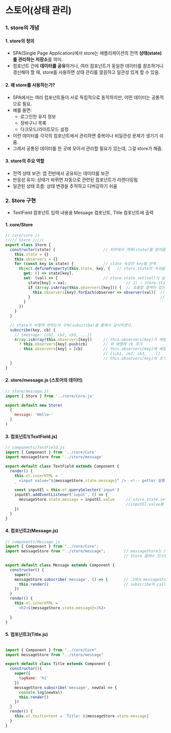 # 스토어(상태 관리)

### 1. store의 개념
#### 1. store의 정의
- SPA(Single Page Application)에서 store는 애플리케이션의 전역 **상태(state)를 관리하는 저장소**를 의미. 
- 컴포넌트 간에 **데이터를 공유**하거나, 여러 컴포넌트가 동일한 데이터를 참조하거나 갱신해야 할 때, store를 사용하면 상태 관리를 깔끔하고 일관성 있게 할 수 있음.

#### 2. 왜 store를 사용하는가?
- SPA에서는 여러 컴포넌트들이 서로 독립적으로 동작하지만, 어떤 데이터는 공통적으로 필요.
- 예를 들면:
  - 로그인한 유저 정보
  - 장바구니 목록
  - 다크모드/라이트모드 설정
- 이런 데이터를 각각의 컴포넌트에서 관리하면 중복이나 비일관성 문제가 생기기 쉬움. 
- 그래서 공통된 데이터를 한 곳에 모아서 관리할 필요가 있는데, 그걸 store가 해줌.

#### 3. store의 주요 역할
- 전역 상태 보관: 앱 전반에서 공유되는 데이터를 보관
- 반응성 유지: 상태가 바뀌면 자동으로 관련된 컴포넌트가 리렌더링됨
- 일관된 상태 흐름: 상태 변경을 추적하고 디버깅하기 쉬움


### 2. Store 구현
- TextField 컴포넌트 입력 내용을 Message 컴포넌트, Title 컴포넌트에 출력
#### 1. core/Store
```js
// core/core.js
///// Store /////
export class Store {
  constructor(state) {                     // 외부에서 객체(state)를 받아옴.
    this.state = {}
    this.observers = {}
    for (const key in state) {             // state 속성인 key를 반복
      Object.defineProperty(this.state, key, {   // store.state의 속성을 정의하는 척하고, 외부state val 변환
        get: () => state[key],
        set: (val) => {                    // store.state.set(val)가 실행되면
          state[key] = val;                          // 1) ⭐️ store.state.set(val) => 외부state.key = val
          if (Array.isArray(this.observers[key])) {  // 호출할 콜백이 있는 경우!
            this.observers[key].forEach(observer => observer(val))  //  2) this.observers[key]는 배열이고 subscribe에서 [cb1, cb2, cb3, ...]으로 받아 실행
          }                                                         //     실행하는 메소드는 render() 등
        }
      })
    }
  }

  // state가 어떻게 변하는지 구독(subscribe)을 통해서 감시하겠다.
  subscribe(key, cb) {
    // {message: [cb1, cb2, cb3, ...]}
    Array.isArray(this.observers[key])     // this.observers[key]가 배열이면
      ? this.observers[key].push(cb)       // 위 배열에 cb 추가
      : this.observers[key] = [cb]         // this.observers[key]에 배열 만들어서 cb 추가
                                           // {[cb1, cb2, cb3, ...]}
                                           // this.observers[key]의 초기 값은 undefined이기에 처음에는 배열 만들어서 cb 추가함.
  }
}

```

#### 2. store/message.js (스토어의 데이터)
```js
// store/message.js
import { Store } from '../core/Core.js'

export default new Store(
  {
    message: 'Hello~'
  }
)
```

#### 3. 컴포넌트1(TextField.js)
```js
// components/TextField.js
import { Component } from '../core/Core'
import messageStore from '../store/message'

export default class TextField extends Component {
  render() {
    this.el.innerHTML = `
      <input value="${messageStore.state.message}" />  <!-- getter 실행 -->
    `
    const inputEl = this.el.querySelector('input')
    inputEl.addEventListener('input', () => {
      messageStore.state.message = inputEl.value     // store.state.set(inputEl.value) 실행, 
                                                     //inputEl.value를 messageStore의 state.message로 전달
    })
  }
}
```

#### 4. 컴포넌트2(Message.js)
```js
// components/Message.js
import { Component } from "../core/Core";
import messageStore from "../store/message";        // messageStore는 /store/message.js안에서 new Store()로 정의했기 때문에
                                                    // Store 클래스 인스턴스임

export default class Message extends Component {
  constructor() {
    super()
    messageStore.subscribe('message', () => {       // 그래서 messageStore.subscribe() 사용가능
      this.render()                                 // subscribe의 callback함수로 this.render 전달하여 실행
    })
  }
  render() {
    this.el.innerHTML = `
      <h2>${messageStore.state.message}</h2>
    `
  }
}
```

#### 5. 컴포넌트3(Title.js)
```js

import { Component } from "../core/Core"
import messageStore from "../store/message"

export default class Title extends Component {
  constructor(){
    super({
      tagName: 'h1'
    })
    messageStore.subscribe('message', newVal => {
      console.log(newVal)
      this.render()
    })
  }
  render() {
    this.el.textContent = `Title: ${messageStore.state.message}`
  }
}
```
